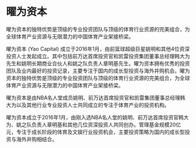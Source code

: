 # 

# 曜为资本

曜为资本的独特优势是顶级的专业投资团队与顶级的体育行业资源的完美组合，为全球体育产业资源与无限潜力的中国体育产业架接桥梁。

曜为资本 (Yao Capital) 成立于2016年1月，由前篮球超级巨星姚明和其他4位资深投资人士发起成立。其中包括前万达首席投资官和凯雷投资集团董事总经理韩大为先生和姚明长期商业合伙人和姚之队负责人章明基先生。曜为资本拥有优秀的投资团队及业内最好的投资记录，主要专注于国内的成长型投资与海外并购机会。曜为资本的独特优势是顶级的专业投资团队与顶级的体育行业资源的完美组合，为全球体育产业资源与无限潜力的中国体育产业架接桥梁。

曜为资本是由NBA名人堂成员姚明、前万达首席投资官和凯雷集团董事总经理韩大为以及其他行业专业投资人士共同成立的专注于体育产业的投资机构。

曜为资本成立于2016年1月，由刚入选NBA名人堂的姚明、前万达首席投资官韩大为、姚之队负责人章明基和其他几位资深投资人共同创办。管理基金规模20亿元，专注于成长阶段的体育及文娱行业投资机会，主要投资策略为国内的成长型投资与海外并购相结合。

